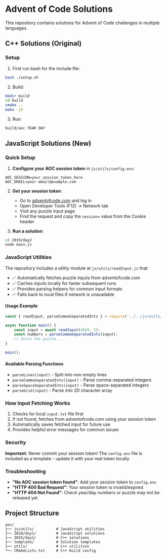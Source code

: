 # Advent of Code Solutions

This repository contains solutions for Advent of Code challenges in multiple languages.

## C++ Solutions (Original)

### Setup
1. First run bash for the include file:
```bash
bash ./setup.sh
```

2. Build:
```bash
mkdir build
cd build
cmake ..
make -j8
```

3. Run:
```bash
build/aoc YEAR DAY
```

## JavaScript Solutions (New)

### Quick Setup

1. **Configure your AOC session token** in `js/utils/config.env`:
```env
AOC_SESSION=your_session_token_here
AOC_EMAIL=your-email@example.com
```

2. **Get your session token**:
   - Go to [adventofcode.com](https://adventofcode.com) and log in
   - Open Developer Tools (F12) → Network tab
   - Visit any puzzle input page
   - Find the request and copy the `session=` value from the Cookie header

3. **Run a solution**:
```bash
cd 2019/day2
node main.js
```

### JavaScript Utilities

The repository includes a utility module at `js/utils/readInput.js` that:
- ✅ Automatically fetches puzzle inputs from adventofcode.com
- ✅ Caches inputs locally for faster subsequent runs  
- ✅ Provides parsing helpers for common input formats
- ✅ Falls back to local files if network is unavailable

#### Usage Example
```javascript
const { readInput, parseCommaSeparatedInts } = require('../../js/utils/readInput');

async function main() {
    const input = await readInput(2019, 2);
    const numbers = parseCommaSeparatedInts(input);
    // Solve the puzzle...
}

main();
```

#### Available Parsing Functions
- `parseLines(input)` - Split into non-empty lines
- `parseCommaSeparatedInts(input)` - Parse comma-separated integers
- `parseSpaceSeparatedInts(input)` - Parse space-separated integers  
- `parseGrid(input)` - Parse into 2D character array

### How Input Fetching Works

1. Checks for local `input.txt` file first
2. If not found, fetches from adventofcode.com using your session token
3. Automatically saves fetched input for future use
4. Provides helpful error messages for common issues

### Security

**Important**: Never commit your session token! The `config.env` file is included as a template - update it with your real token locally.

### Troubleshooting

- **"No AOC session token found"**: Add your session token to `config.env`
- **"HTTP 400 Bad Request"**: Your session token is invalid/expired
- **"HTTP 404 Not Found"**: Check year/day numbers or puzzle may not be released yet

## Project Structure

```
aoc/
├── js/utils/          # JavaScript utilities
├── 2019/day1/         # JavaScript solutions
├── 2015/day1/         # C++ solutions  
├── template/          # Solution templates
├── utils/             # C++ utilities
└── CMakeLists.txt     # C++ build config
```

